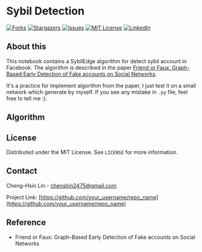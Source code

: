 # Sybil Detection

<!-- PROJECT SHIELDS -->
<!--
*** I'm using markdown "reference style" links for readability.
*** Reference links are enclosed in brackets [ ] instead of parentheses ( ).
*** See the bottom of this document for the declaration of the reference variables
*** for contributors-url, forks-url, etc. This is an optional, concise syntax you may use.
*** https://www.markdownguide.org/basic-syntax/#reference-style-links
-->

[![Forks][forks-shield]][forks-url]
[![Stargazers][stars-shield]][stars-url]
[![Issues][issues-shield]][issues-url]
[![MIT License][license-shield]][license-url]
[![LinkedIn][linkedin-shield]][linkedin-url]

## About this
This notebook contains a SybilEdge algorithm for detect sybil account in Facebook. The algorithm is described in the paper [Friend or Faux: Graph-Based Early Detection of Fake accounts on Social Networks](https://arxiv.org/abs/2004.04834).

It's a practice for implement algorithm from the paper, I just test it on a small network which generate by myself. If you see any mistake in ```.py``` file, feel free to tell me :).

## Algorithm



<!-- LICENSE -->
## License

Distributed under the MIT License. See `LICENSE` for more information.



<!-- CONTACT -->
## Contact

Cheng-Hsin Lin - chenshin2475@gmail.com

Project Link: [https://github.com/your_username/repo_name](https://github.com/your_username/repo_name)



<!-- REFERENCE -->
## Reference
* Friend or Faux: Graph-Based Early Detection of Fake accounts on Social Networks


<!-- MARKDOWN LINKS & IMAGES -->
<!-- https://www.markdownguide.org/basic-syntax/#reference-style-links -->
[forks-shield]: https://img.shields.io/github/forks/othneildrew/Best-README-Template.svg?style=for-the-badge
[forks-url]: https://github.com/othneildrew/Best-README-Template/network/members
[stars-shield]: https://img.shields.io/github/stars/othneildrew/Best-README-Template.svg?style=for-the-badge
[stars-url]: https://github.com/othneildrew/Best-README-Template/stargazers
[issues-shield]: https://img.shields.io/github/issues/othneildrew/Best-README-Template.svg?style=for-the-badge
[issues-url]: https://github.com/othneildrew/Best-README-Template/issues
[license-shield]: https://img.shields.io/github/license/othneildrew/Best-README-Template.svg?style=for-the-badge
[license-url]: https://github.com/othneildrew/Best-README-Template/blob/master/LICENSE.txt
[linkedin-shield]: https://img.shields.io/badge/-LinkedIn-black.svg?style=for-the-badge&logo=linkedin&colorB=555
[linkedin-url]: https://www.linkedin.com/in/ch-lin-0226/
[product-screenshot]: images/screenshot.png
